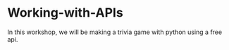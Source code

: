 # Working-with-APIs
In this workshop, we will be making a trivia game with python using a free api.
